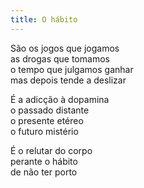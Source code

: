 ```yaml
---
title: O hábito
---
```


São os jogos que jogamos  
as drogas que tomamos  
o tempo que julgamos ganhar  
mas depois tende a deslizar  

É a adicção à dopamina  
o passado distante  
o presente etéreo  
o futuro mistério  

É o relutar do corpo  
perante o hábito  
de não ter porto  

